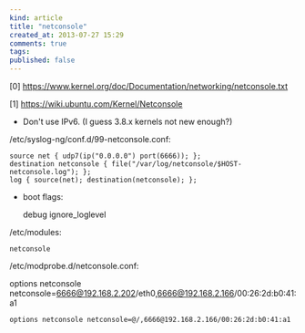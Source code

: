 ```yaml
---
kind: article
title: "netconsole"
created_at: 2013-07-27 15:29
comments: true
tags:
published: false
---
```


[0] https://www.kernel.org/doc/Documentation/networking/netconsole.txt

[1] https://wiki.ubuntu.com/Kernel/Netconsole 

- Don't use IPv6. (I guess 3.8.x kernels not new enough?)

/etc/syslog-ng/conf.d/99-netconsole.conf:

    source net { udp7(ip("0.0.0.0") port(6666)); };
    destination netconsole { file("/var/log/netconsole/$HOST-netconsole.log"); };
    log { source(net); destination(netconsole); };

- boot flags:

    debug ignore_loglevel

/etc/modules:

    netconsole

/etc/modprobe.d/netconsole.conf:

options netconsole netconsole=6666@192.168.2.202/eth0,6666@192.168.2.166/00:26:2d:b0:41:a1

    options netconsole netconsole=@/,6666@192.168.2.166/00:26:2d:b0:41:a1


